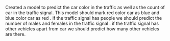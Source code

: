 Created a model to predict the car color in the traffic as well as the count of car in the traffic signal.
This model should mark red color car as blue and blue color car as red . if the traffic signal has people we should predict the number of males and females in the traffic signal .
if the traffic signal has other vehicles apart from car we should predict how many other vehicles are there.
